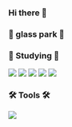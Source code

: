 


### Hi there 👋
### 💾 glass park 💾

### 📝 Studying 📝
<div>
<img src="https://img.shields.io/badge/html5-E34F26?style=flat&logo=html5&logoColor=white"/>
<img src="https://img.shields.io/badge/css3-1572B6?style=flat&logo=css3&logoColor=white"/>
<img src="https://img.shields.io/badge/javascript-F7DF1E?style=flat&logo=javascript&logoColor=white"/>
<img src="https://img.shields.io/badge/oracle SQL-F80000?style=flat&logo=oracle&logoColor=white"/>
<img src="https://img.shields.io/badge/github-181717?style=flat&logo=github&logoColor=white"/>
</div>

### 🛠️ Tools 🛠️
<div>
<img src="https://img.shields.io/badge/eclipseide-2C2255?style=flat&logo=eclipseide&logoColor=white"/>
  
</div>


<!--
**glasspark/glasspark** is a ✨ _special_ ✨ repository because its `README.md` (this file) appears on your GitHub profile.

Here are some ideas to get you started:

- 🔭 I’m currently working on ...
- 🌱 I’m currently learning ...
- 👯 I’m looking to collaborate on ...
- 🤔 I’m looking for help with ...
- 💬 Ask me about ...
- 📫 How to reach me: ...
- 😄 Pronouns: ...
- ⚡ Fun fact: ...
-->
